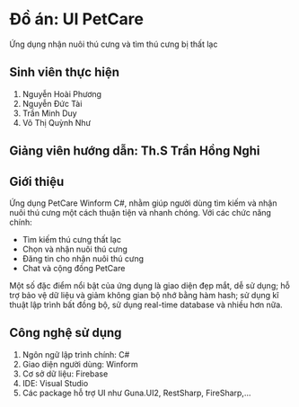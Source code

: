 # Đồ án: UI PetCare
Ứng dụng nhận nuôi thú cưng và tìm thú cưng bị thất lạc

## Sinh viên thực hiện
1. Nguyễn Hoài Phương
2. Nguyễn Đức Tài
3. Trần Minh Duy
4. Võ Thị Quỳnh Như
 
## Giảng viên hướng dẫn: Th.S Trần Hồng Nghi

## Giới thiệu
Ứng dụng PetCare Winform C#, nhằm giúp người dùng tìm kiếm và nhận nuôi thú cưng một cách thuận tiện và nhanh chóng.
Với các chức năng chính:
*  Tìm kiếm thú cưng thất lạc
*  Chọn và nhận nuôi thú cưng
*  Đăng tin cho nhận nuôi thú cưng
*  Chat và cộng đồng PetCare

Một số đặc điểm nổi bật của ứng dụng là giao diện đẹp mắt, dễ sử dụng; hỗ trợ bảo vệ dữ liệu và giảm không gian bộ nhớ bằng hàm hash; sử dụng kĩ thuật lập trình bất đồng bộ, sử dụng real-time database và nhiều hơn nữa.

## Công nghệ sử dụng
1. Ngôn ngữ lập trình chính: C#
2. Giao diện người dùng: Winform
3. Cơ sở dữ liệu: Firebase
4. IDE: Visual Studio
5. Các package hỗ trợ UI như Guna.UI2, RestSharp, FireSharp,...
